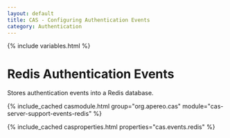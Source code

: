```yaml
---
layout: default
title: CAS - Configuring Authentication Events
category: Authentication
---
```

{% include variables.html %}

# Redis Authentication Events

Stores authentication events into a Redis database.

{% include_cached casmodule.html group="org.apereo.cas" module="cas-server-support-events-redis" %}

{% include_cached casproperties.html properties="cas.events.redis" %}

